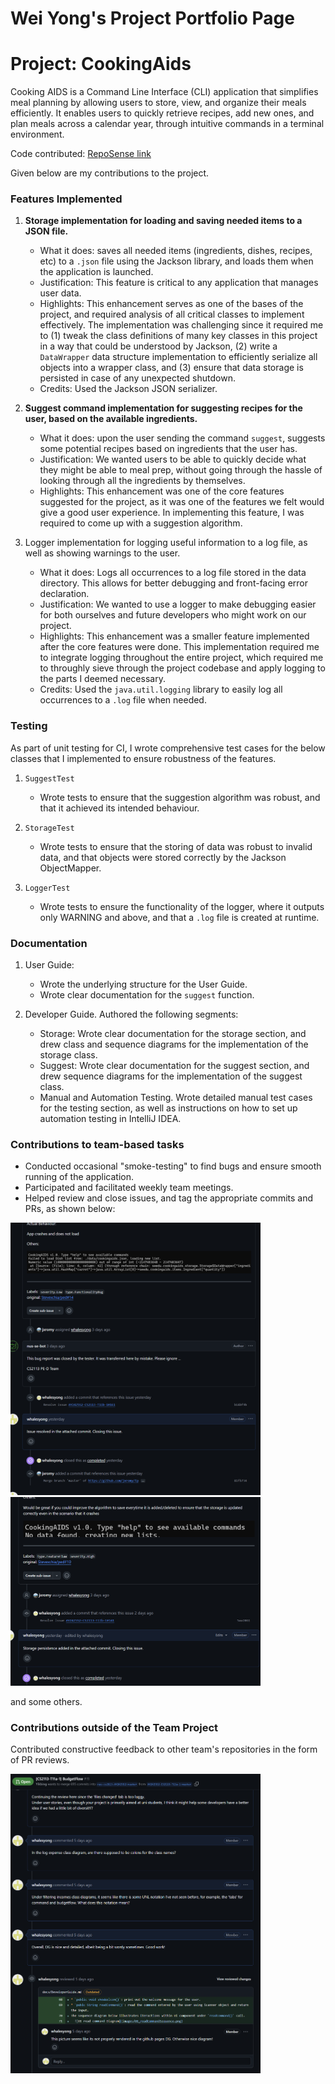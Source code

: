 # Wei Yong's Project Portfolio Page 

# Project: CookingAids 

Cooking AIDS is a Command Line Interface (CLI) application that simplifies meal planning by allowing users to store, 
view, and organize their meals efficiently. It enables users to quickly retrieve recipes, add new ones, and plan 
meals across a calendar year, through intuitive commands in a terminal environment.

Code contributed: [RepoSense link](https://nus-cs2113-ay2425s2.github.io/tp-dashboard/?search=whalesyong&breakdown=true&sort=groupTitle%20dsc&sortWithin=title&since=2025-02-21&timeframe=commit&mergegroup=&groupSelect=groupByRepos&checkedFileTypes=docs~functional-code~test-code~other)

Given below are my contributions to the project. 

### Features Implemented 
1. **Storage implementation for loading and saving needed items to a JSON file.**

   - What it does: saves all needed items (ingredients, dishes, recipes, etc) to a `.json` file using the Jackson 
   library, and loads them when the application is launched.
   - Justification: This feature is critical to any application that manages user data. 
   - Highlights: This enhancement serves as  one of the bases of the project, and required analysis of all critical 
   classes to implement effectively. 
   The implementation was challenging since it required me to (1) tweak the class definitions of many key classes in 
   this project in a way that could be understood by Jackson, (2) write a `DataWrapper` data structure
   implementation to efficiently serialize all objects into a wrapper class, and (3) ensure that data storage is 
   persisted in case of any unexpected shutdown. 
   - Credits: Used the Jackson JSON serializer. 
2. **Suggest command implementation for suggesting recipes for the user, based on the available ingredients.**
   
   - What it does: upon the user sending the command `suggest`, suggests some potential recipes based on ingredients 
   that the user has. 
   - Justification:  We wanted users to be able to quickly decide what they might be able to meal prep, without going
   through the hassle of looking through all the ingredients by themselves. 
   - Highlights: This enhancement was one of the core features suggested for the project, as it was one of the features
   we felt would give a good user experience. In implementing this feature, I was required to come up with a 
   suggestion algorithm.
3. Logger implementation for logging useful information to a log file, as well as showing warnings to the user. 
   
   - What it does: Logs all occurrences to a log file stored in the data directory. This allows for better debugging
   and front-facing error declaration. 
   - Justification: We wanted to use a logger to make debugging easier for both ourselves and future developers
   who might work on our project. 
   - Highlights: This enhancement was a smaller feature implemented after the core features were done. This 
   implementation required me to integrate logging throughout the entire project, which required me to throughly sieve 
   through the project codebase and apply logging to the parts I deemed necessary.
   - Credits: Used the `java.util.logging` library to easily log all occurrences to a `.log` file when needed. 

### Testing 
As part of unit testing for CI, I wrote comprehensive test cases for the below classes that I implemented to ensure
robustness of the features. 
1. `SuggestTest`
   
   - Wrote tests to ensure that the suggestion algorithm was robust, and that it achieved its intended 
   behaviour.
2. `StorageTest`

   - Wrote tests to ensure that the storing of data was robust to invalid data, and that objects were stored correctly 
   by the Jackson ObjectMapper.
3. `LoggerTest`

   - Wrote tests to ensure the functionality of the logger, where it outputs only WARNING and above, and that a `.log`
   file is created at runtime. 


### Documentation 
1. User Guide: 
   
   - Wrote the underlying structure for the User Guide. 
   - Wrote clear documentation for the `suggest` function.

2. Developer Guide. Authored the following segments:
   
   - Storage: Wrote clear documentation for the storage section, and drew class and sequence diagrams for the implementation of the storage class. 
   - Suggest: Wrote clear documentation for the suggest section, and drew sequence diagrams for the implementation of the suggest class. 
   - Manual and Automation Testing. Wrote detailed manual test cases for the testing section, as well as instructions 
   on how to set up automation testing in IntelliJ IDEA.


### Contributions to team-based tasks
- Conducted occasional "smoke-testing" to find bugs and ensure smooth running of the application. 
- Participated and facilitated weekly team meetings. 
- Helped review and close issues, and tag the appropriate commits and PRs, as shown below:

<img src="images/issue_1.png" width=400>

<img src="images/issue_2.png" width="400">
 
and some others. 

### Contributions outside of the Team Project
 
Contributed constructive feedback to other team's repositories in the form of PR reviews.

<img src="images/review_0.png" width="400">
